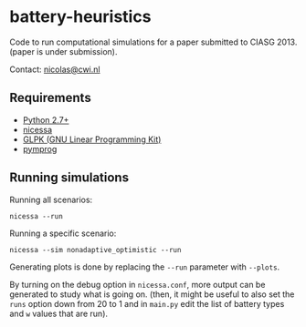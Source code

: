 battery-heuristics
==================

Code to run computational simulations for a paper submitted to CIASG 2013.
(paper is under submission).

Contact: nicolas@cwi.nl


Requirements
-------------

* [Python 2.7+](http://python.org/)
* [nicessa](http://homepages.cwi.nl/~nicolas/nicessa/)
* [GLPK (GNU Linear Programming Kit)](http://www.gnu.org/software/glpk/)
* [pymprog](http://pymprog.sourceforge.net/)


Running simulations
--------------------

Running all scenarios:

``nicessa --run``

Running a specific scenario:

``nicessa --sim nonadaptive_optimistic --run``

Generating plots is done by replacing the ``--run`` parameter with ``--plots``.

By turning on the debug option in ``nicessa.conf``, more output can be generated
to study what is going on.
(then, it might be useful to also set the ``runs`` option down from 20 to 1 and 
in ``main.py`` edit the list of battery types and ``w`` values that are run).

